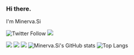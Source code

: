 ### Hi there.

I'm Minerva.Si

![Twitter Follow](https://img.shields.io/twitter/follow/undef_i?logo=Twitter&logoColor=white&style=for-the-badge)
![](https://img.shields.io/badge/dynamic/json?style=for-the-badge&logoColor=white&labelColor=informational&color=lightgrey&logo=zhihu&label=iiii&query=$.data.totalSubs&url=https%3A%2F%2Fapi.spencerwoo.com%2Fsubstats%2F%3Fsource%3Dzhihu%26queryKey%3Dfvhin)


![](https://img.shields.io/badge/IDE-VSC-007ACC?style=flat-square&logo=Visual-Studio-Code&logoColor=ffffff)
![](https://img.shields.io/badge/C++%20-%2300599C.svg?&style=flat-square&logo=c%2B%2B&logoColor=white)
![](https://img.shields.io/badge/JavaScript-grey?logo=JavaScript&style=flat-square&logoColor=white)
![Minerva.Si's GitHub stats](https://github-readme-stats.vercel.app/api?username=cnxb&theme=vue)
![Top Langs](https://github-readme-stats.vercel.app/api/top-langs/?username=anuraghazra&layout=compact)

